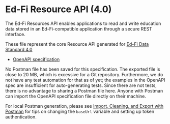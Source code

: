 # Ed-Fi Resource API (4.0)

The Ed-Fi Resources API enables applications to read and write education data
stored in an Ed-Fi-compatible application through a secure REST interface.

These file represent the core Resource API generated for [Ed-Fi Data Standard
4.0](https://techdocs.ed-fi.org/display/EFDS4X/Ed-Fi+Data+Standard+v4)

* [OpenAPI specification](resources-ds-4.0.yml)

No Postman file has been saved for this specification. The exported file is
close to 20 MB, which is excessive for a Git repository. Furthermore, we do not
have any test automation for that as of yet; the examples in the OpenAPI spec
are insufficient for auto-generating tests. Since there are not tests, there is
no advantage to sharing a Postman file here. Anyone with Postman can import the
OpenAPI specification file directly on their machine.

For local Postman generation, please see
[Import, Cleaning, and Export with Postman](../../docs/IMPORT-EXPORT-POSTMAN.md)
for tips on changing the `baseUrl` variable and setting up token authentication.
